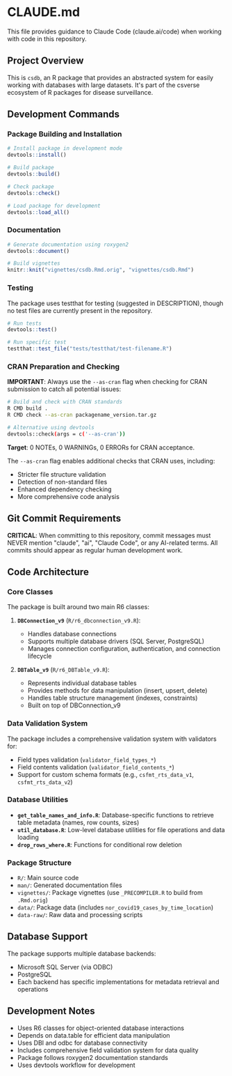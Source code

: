 # CLAUDE.md

This file provides guidance to Claude Code (claude.ai/code) when working with code in this repository.

## Project Overview

This is `csdb`, an R package that provides an abstracted system for easily working with databases with large datasets. It's part of the csverse ecosystem of R packages for disease surveillance.

## Development Commands

### Package Building and Installation
```r
# Install package in development mode
devtools::install()

# Build package
devtools::build()

# Check package
devtools::check()

# Load package for development
devtools::load_all()
```

### Documentation
```r
# Generate documentation using roxygen2
devtools::document()

# Build vignettes
knitr::knit("vignettes/csdb.Rmd.orig", "vignettes/csdb.Rmd")
```

### Testing
The package uses testthat for testing (suggested in DESCRIPTION), though no test files are currently present in the repository.

```r
# Run tests
devtools::test()

# Run specific test
testthat::test_file("tests/testthat/test-filename.R")
```

### CRAN Preparation and Checking

**IMPORTANT**: Always use the `--as-cran` flag when checking for CRAN submission to catch all potential issues:

```bash
# Build and check with CRAN standards
R CMD build .
R CMD check --as-cran packagename_version.tar.gz

# Alternative using devtools
devtools::check(args = c('--as-cran'))
```

**Target**: 0 NOTEs, 0 WARNINGs, 0 ERRORs for CRAN acceptance.

The `--as-cran` flag enables additional checks that CRAN uses, including:
- Stricter file structure validation
- Detection of non-standard files
- Enhanced dependency checking
- More comprehensive code analysis

## Git Commit Requirements

**CRITICAL**: When committing to this repository, commit messages must NEVER mention "claude", "ai", "Claude Code", or any AI-related terms. All commits should appear as regular human development work.

## Code Architecture

### Core Classes

The package is built around two main R6 classes:

1. **`DBConnection_v9`** (`R/r6_dbconnection_v9.R`): 
   - Handles database connections
   - Supports multiple database drivers (SQL Server, PostgreSQL)
   - Manages connection configuration, authentication, and connection lifecycle

2. **`DBTable_v9`** (`R/r6_DBTable_v9.R`):
   - Represents individual database tables
   - Provides methods for data manipulation (insert, upsert, delete)
   - Handles table structure management (indexes, constraints)
   - Built on top of DBConnection_v9

### Data Validation System

The package includes a comprehensive validation system with validators for:
- Field types validation (`validator_field_types_*`)
- Field contents validation (`validator_field_contents_*`)
- Support for custom schema formats (e.g., `csfmt_rts_data_v1`, `csfmt_rts_data_v2`)

### Database Utilities

- **`get_table_names_and_info.R`**: Database-specific functions to retrieve table metadata (names, row counts, sizes)
- **`util_database.R`**: Low-level database utilities for file operations and data loading
- **`drop_rows_where.R`**: Functions for conditional row deletion

### Package Structure

- `R/`: Main source code
- `man/`: Generated documentation files
- `vignettes/`: Package vignettes (use `_PRECOMPILER.R` to build from `.Rmd.orig`)
- `data/`: Package data (includes `nor_covid19_cases_by_time_location`)
- `data-raw/`: Raw data and processing scripts

## Database Support

The package supports multiple database backends:
- Microsoft SQL Server (via ODBC)
- PostgreSQL
- Each backend has specific implementations for metadata retrieval and operations

## Development Notes

- Uses R6 classes for object-oriented database interactions
- Depends on data.table for efficient data manipulation
- Uses DBI and odbc for database connectivity
- Includes comprehensive field validation system for data quality
- Package follows roxygen2 documentation standards
- Uses devtools workflow for development